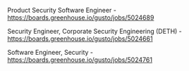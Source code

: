 Product Security Software Engineer - https://boards.greenhouse.io/gusto/jobs/5024689

Security Engineer, Corporate Security Engineering (DETH) - https://boards.greenhouse.io/gusto/jobs/5024661

Software Engineer, Security - https://boards.greenhouse.io/gusto/jobs/5024761


